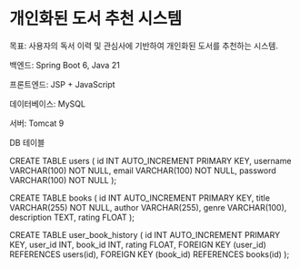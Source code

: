 # 개인화된 도서 추천 시스템

목표: 사용자의 독서 이력 및 관심사에 기반하여 개인화된 도서를 추천하는 시스템.

백엔드: Spring Boot 6, Java 21

프론트엔드: JSP + JavaScript

데이터베이스: MySQL

서버: Tomcat 9


DB 테이블

CREATE TABLE users (
    id INT AUTO_INCREMENT PRIMARY KEY,
    username VARCHAR(100) NOT NULL,
    email VARCHAR(100) NOT NULL,
    password VARCHAR(100) NOT NULL
);

CREATE TABLE books (
    id INT AUTO_INCREMENT PRIMARY KEY,
    title VARCHAR(255) NOT NULL,
    author VARCHAR(255),
    genre VARCHAR(100),
    description TEXT,
    rating FLOAT
);

CREATE TABLE user_book_history (
    id INT AUTO_INCREMENT PRIMARY KEY,
    user_id INT,
    book_id INT,
    rating FLOAT,
    FOREIGN KEY (user_id) REFERENCES users(id),
    FOREIGN KEY (book_id) REFERENCES books(id)
);

